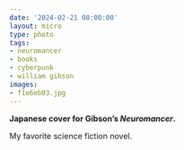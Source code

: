 ```yaml
---
date: '2024-02-21 08:00:00'
layout: micro
type: photo
tags:
- neuromancer
- books
- cyberpunk
- william gibson
images:
- f1e6eb03.jpg
---
```


**Japanese cover for Gibson’s _Neuromancer_.**

My favorite science fiction novel.
